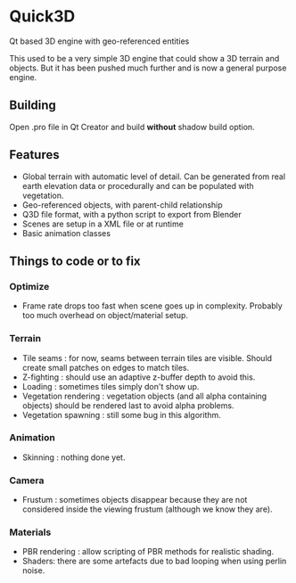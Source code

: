 # Quick3D
Qt based 3D engine with geo-referenced entities

This used to be a very simple 3D engine that could show a 3D terrain and objects.
But it has been pushed much further and is now a general purpose engine.

## Building

Open .pro file in Qt Creator and build **without** shadow build option.

## Features

* Global terrain with automatic level of detail. Can be generated from real earth elevation data or procedurally and can be populated with vegetation.
* Geo-referenced objects, with parent-child relationship
* Q3D file format, with a python script to export from Blender
* Scenes are setup in a XML file or at runtime
* Basic animation classes

## Things to code or to fix

### Optimize
* Frame rate drops too fast when scene goes up in complexity. Probably too much overhead on object/material setup.

### Terrain
* Tile seams : for now, seams between terrain tiles are visible. Should create small patches on edges to match tiles.
* Z-fighting : should use an adaptive z-buffer depth to avoid this.
* Loading : sometimes tiles simply don't show up.
* Vegetation rendering : vegetation objects (and all alpha containing objects) should be rendered last to avoid alpha problems.
* Vegetation spawning : still some bug in this algorithm.

### Animation
* Skinning : nothing done yet.

### Camera
* Frustum : sometimes objects disappear because they are not considered inside the viewing frustum (although we know they are).

### Materials
* PBR rendering : allow scripting of PBR methods for realistic shading.
* Shaders: there are some artefacts due to bad looping when using perlin noise.
